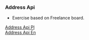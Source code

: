 ### Address Api

- Exercise based on Freelance board.

[Address Api Pl](Api_Pl.md)  
[Address Api En](Api_En.md)
